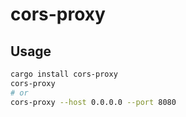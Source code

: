# cors-proxy

## Usage

```bash
cargo install cors-proxy
cors-proxy
# or
cors-proxy --host 0.0.0.0 --port 8080
```
